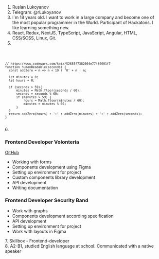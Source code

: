 1. Ruslan Lukoyanov
2. Telegram: @rLukoyanov
3. I`m 18 years old. I want to work in a large company and become one of the most popular programmer in the World. Participant of Hackatons. I like learning something new.
4. React, Redux, NextJS, TypeScript, JavaScript, Angular, HTML, CSS/SCSS, Linux, Git.
5. 
<code>

    // https://www.codewars.com/kata/52685f7382004e774f0001f7
    function humanReadable(seconds) {
      const addZero = n => n < 10 ? '0' + n : n;

      let minutes = 0;
      let hours = 0;

      if (seconds > 59){
          minutes = Math.floor(seconds / 60);
          seconds = seconds % 60;
          if (minutes > 59) {
              hours = Math.floor(minutes / 60);
              minutes = minutes % 60;
          }
      }
      return addZero(hours) + ':' + addZero(minutes) + ':' + addZero(seconds);
    }
</code>
6. 
<h3>Frontend Developer Volonteria</h3>
    <a href="https://github.com/ruslanTwink/Volonteria">GitHub</a>
<ul>
  <li>Working with forms</li>
  <li>Components development using Figma</li>
  <li>Setting up environment for project</li>
  <li>Custom components library development</li>
  <li>API development</li>
  <li>Writing documentation</li>
</ul>
<h3>Frontend Developer Security Band</h3>
<ul>
  <li> Work with graphs</li>
  <li> Components development according specification</li>
  <li> API development</li>
  <li> Setting up environment for project</li>
  <li> Work with layouts in Figma</li>
</ul>
7. Skillbox - Frontend-developer
</br>
8. A2-B1, studied English language at school. Communicated with a native speaker
